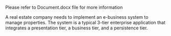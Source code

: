 
Please refer to Document.docx file for more information



A real estate company needs to implement an e-business system to manage properties. The system 
is a typical 3-tier enterprise application that integrates a presentation tier, a business tier, and a 
persistence tier. 
